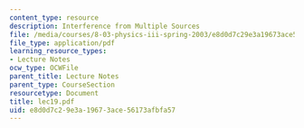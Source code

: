 ```yaml
---
content_type: resource
description: Interference from Multiple Sources
file: /media/courses/8-03-physics-iii-spring-2003/e8d0d7c29e3a19673ace56173afbfa57_lec19.pdf
file_type: application/pdf
learning_resource_types:
- Lecture Notes
ocw_type: OCWFile
parent_title: Lecture Notes
parent_type: CourseSection
resourcetype: Document
title: lec19.pdf
uid: e8d0d7c2-9e3a-1967-3ace-56173afbfa57
---
```

